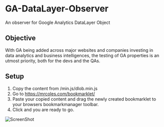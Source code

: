# GA-DataLayer-Observer
An observer for Google Analytics DataLayer Object

## Objective
With GA being added across major websites and companies investing in data analytics and business intelligences, the testing of GA properties is an utmost priority, both for the devs and the QAs.

## Setup
1. Copy the content from /min.js/dlob.min.js
2. Go to https://mrcoles.com/bookmarklet/
3. Paste your copied content and drag the newly created bookmarklet to your browsers bookmarkmanager toolbar.
4. Click and you are ready to go.

![ScreenShot](https://i.imgur.com/wNaPrpy.png)